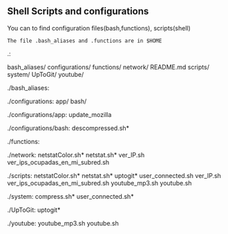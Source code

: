 ## Shell Scripts and configurations

 You can to find configuration files(bash,functions), scripts(shell) 


	The file .bash_aliases and .functions are in $HOME
.:

bash_aliases/
configurations/
functions/
network/
README.md
scripts/
system/
UpToGit/
youtube/

./bash_aliases:

./configurations:
	app/
	bash/

./configurations/app:
	update_mozilla

./configurations/bash:
	descompressed.sh*

./functions:

./network:
	netstatColor.sh*
	netstat.sh*
	ver_IP.sh
	ver_ips_ocupadas_en_mi_subred.sh

./scripts:
	netstatColor.sh*
	netstat.sh*
	uptogit*
	user_connected.sh
	ver_IP.sh
	ver_ips_ocupadas_en_mi_subred.sh
	youtube_mp3.sh
	youtube.sh

./system:
	compress.sh*
	user_connected.sh*

./UpToGit:
	uptogit*

./youtube:
	youtube_mp3.sh
	youtube.sh
